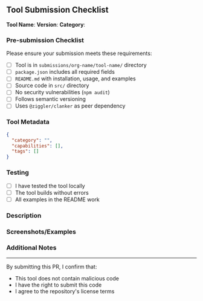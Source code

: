 ## Tool Submission Checklist

**Tool Name**: <!-- org/tool-name -->
**Version**: <!-- 1.0.0 -->
**Category**: <!-- System|FileSystem|Development|Utility|AI -->

### Pre-submission Checklist

Please ensure your submission meets these requirements:

- [ ] Tool is in `submissions/org-name/tool-name/` directory
- [ ] `package.json` includes all required fields
- [ ] `README.md` with installation, usage, and examples
- [ ] Source code in `src/` directory
- [ ] No security vulnerabilities (`npm audit`)
- [ ] Follows semantic versioning
- [ ] Uses `@ziggler/clanker` as peer dependency

### Tool Metadata

```json
{
  "category": "",
  "capabilities": [],
  "tags": []
}
```

### Testing

- [ ] I have tested the tool locally
- [ ] The tool builds without errors
- [ ] All examples in the README work

### Description

<!-- Provide a brief description of what your tool does and why it's useful -->

### Screenshots/Examples

<!-- If applicable, add screenshots or example outputs -->

### Additional Notes

<!-- Any additional information reviewers should know -->

---

By submitting this PR, I confirm that:
- This tool does not contain malicious code
- I have the right to submit this code
- I agree to the repository's license terms
